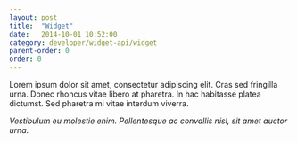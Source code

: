 ```yaml
---
layout: post
title:  "Widget"
date:   2014-10-01 10:52:00
category: developer/widget-api/widget
parent-order: 0
order: 0
---
```


Lorem ipsum dolor sit amet, consectetur adipiscing elit. Cras sed fringilla urna. Donec rhoncus vitae libero at pharetra. In hac habitasse platea dictumst. Sed pharetra mi vitae interdum viverra.

*Vestibulum eu molestie enim. Pellentesque ac convallis nisl, sit amet auctor urna.*



